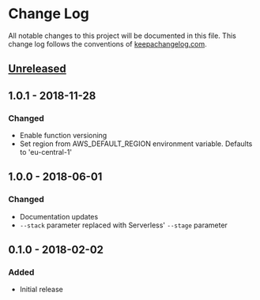 # Change Log
All notable changes to this project will be documented in this file. This change log follows 
the conventions of [keepachangelog.com](http://keepachangelog.com/).

## [Unreleased]

## 1.0.1 - 2018-11-28
### Changed
- Enable function versioning
- Set region from AWS_DEFAULT_REGION environment variable. Defaults to 'eu-central-1'

## 1.0.0 - 2018-06-01
### Changed
- Documentation updates
- `--stack` parameter replaced with Serverless' `--stage` parameter

## 0.1.0 - 2018-02-02
### Added
- Initial release

[Unreleased]: https://github.com/jsyrjala/aws-lambda-serverless/compare/1.0.0...HEAD
[1.0.0]: https://github.com/jsyrjala/aws-lambda-serverless/compare/0.1.0...1.0.0
